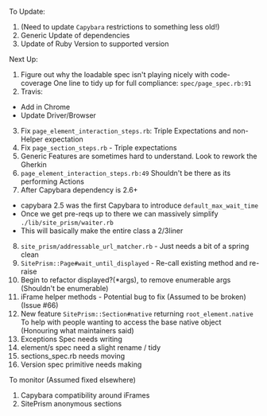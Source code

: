 To Update:
1) (Need to update `Capybara` restrictions to something less old!)
2) Generic Update of dependencies
4) Update of Ruby Version to supported version

Next Up:
1) Figure out why the loadable spec isn't playing nicely with code-coverage
One line to tidy up for full compliance: `spec/page_spec.rb:91`
2) Travis:
- Add in Chrome
- Update Driver/Browser
3) Fix `page_element_interaction_steps.rb`: Triple Expectations and non-Helper expectation
4) Fix `page_section_steps.rb` - Triple expectations
5) Generic Features are sometimes hard to understand. Look to rework the Gherkin
6) `page_element_interaction_steps.rb:49` Shouldn't be there as its performing Actions
7) After Capybara dependency is 2.6+
- capybara 2.5 was the first Capybara to introduce `default_max_wait_time`
- Once we get pre-reqs up to there we can massively simplify `./lib/site_prism/waiter.rb`
- This will basically make the entire class a 2/3liner
8) `site_prism/addressable_url_matcher.rb` - Just needs a bit of a spring clean
9) `SitePrism::Page#wait_until_displayed` - Re-call existing method and re-raise
10) Begin to refactor displayed?(*args), to remove enumerable args (Shouldn't be enumerable)
11) iFrame helper methods - Potential bug to fix (Assumed to be broken) (Issue #66)
12) New feature `SitePrism::Section#native` returning `root_element.native` To help with
people wanting to access the base native object (Honouring what maintainers said)
13) Exceptions Spec needs writing
14) element/s spec need a slight rename / tidy
15) sections_spec.rb needs moving
16) Version spec primitive needs making 

To monitor (Assumed fixed elsewhere)
1) Capybara compatibility around iFrames
2) SitePrism anonymous sections
